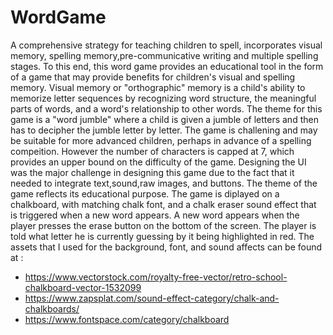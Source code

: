# WordGame

A comprehensive strategy for teaching children to spell, incorporates visual memory, spelling memory,pre-communicative writing and multiple spelling stages. To this end, this word game provides an educational tool in the form of a game that may provide benefits for children's visual and spelling memory. Visual memory or "orthographic" memory is a child's ability to memorize letter sequences by recognizing word structure, the meaningful parts of words, and  a word's relationship to other words. The theme for this game is a "word jumble" where a child is given a jumble of letters and then has to decipher the jumble letter by letter. The game is challening and may be suitable for more advanced children, perhaps in advance of a spelling compeition. However the number of characters is capped at 7, which provides an upper bound on the difficulty of the game. Designing the UI was the major challenge in designing this game due to the fact that it needed to integrate text,sound,raw images, and buttons. The theme of the game reflects its educational purpose. The game is diplayed on a chalkboard, with matching chalk font, and a chalk eraser sound effect that is triggered when a new word appears. A new word appears when the player presses the erase button on the bottom of the screen. The player is told what letter he is currently guessing by it being highlighted in red. The assets that I used for the background, font, and sound affects can be found at :  


* https://www.vectorstock.com/royalty-free-vector/retro-school-chalkboard-vector-1532099
* https://www.zapsplat.com/sound-effect-category/chalk-and-chalkboards/
* https://www.fontspace.com/category/chalkboard

